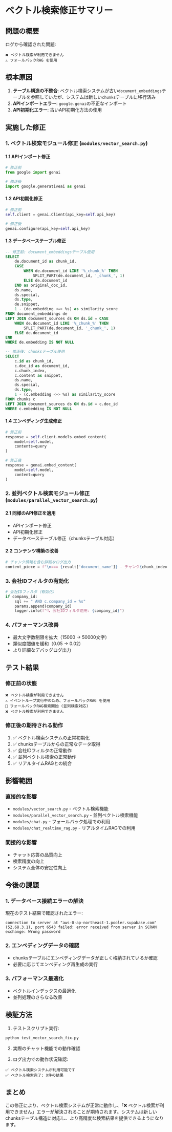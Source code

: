 # ベクトル検索修正サマリー

## 問題の概要
ログから確認された問題:
```
❌ ベクトル検索が利用できません
⚠️ フォールバックRAG を使用
```

## 根本原因
1. **テーブル構造の不整合**: ベクトル検索システムが古い`document_embeddings`テーブルを参照していたが、システムは新しい`chunks`テーブルに移行済み
2. **APIインポートエラー**: `google.genai`の不正なインポート
3. **API初期化エラー**: 古いAPI初期化方法の使用

## 実施した修正

### 1. ベクトル検索モジュール修正 (`modules/vector_search.py`)

#### 1.1 APIインポート修正
```python
# 修正前
from google import genai

# 修正後  
import google.generativeai as genai
```

#### 1.2 API初期化修正
```python
# 修正前
self.client = genai.Client(api_key=self.api_key)

# 修正後
genai.configure(api_key=self.api_key)
```

#### 1.3 データベーステーブル修正
```sql
-- 修正前: document_embeddingsテーブル使用
SELECT 
    de.document_id as chunk_id,
    CASE 
        WHEN de.document_id LIKE '%_chunk_%' THEN 
            SPLIT_PART(de.document_id, '_chunk_', 1)
        ELSE de.document_id
    END as original_doc_id,
    ds.name,
    ds.special,
    ds.type,
    de.snippet,
    1 - (de.embedding <=> %s) as similarity_score
FROM document_embeddings de
LEFT JOIN document_sources ds ON ds.id = CASE 
    WHEN de.document_id LIKE '%_chunk_%' THEN 
        SPLIT_PART(de.document_id, '_chunk_', 1)
    ELSE de.document_id
END
WHERE de.embedding IS NOT NULL

-- 修正後: chunksテーブル使用
SELECT 
    c.id as chunk_id,
    c.doc_id as document_id,
    c.chunk_index,
    c.content as snippet,
    ds.name,
    ds.special,
    ds.type,
    1 - (c.embedding <=> %s) as similarity_score
FROM chunks c
LEFT JOIN document_sources ds ON ds.id = c.doc_id
WHERE c.embedding IS NOT NULL
```

#### 1.4 エンベディング生成修正
```python
# 修正前
response = self.client.models.embed_content(
    model=self.model, 
    contents=query
)

# 修正後
response = genai.embed_content(
    model=self.model, 
    content=query
)
```

### 2. 並列ベクトル検索モジュール修正 (`modules/parallel_vector_search.py`)

#### 2.1 同様のAPI修正を適用
- APIインポート修正
- API初期化修正
- データベーステーブル修正（chunksテーブル対応）

#### 2.2 コンテンツ構築の改善
```python
# チャンク情報を含む詳細なログ出力
content_piece = f"\n=== {result['document_name']} - チャンク{chunk_index} (類似度: {similarity:.3f}) ===\n{snippet}\n"
```

### 3. 会社IDフィルタの有効化
```python
# 会社IDフィルタ（有効化）
if company_id:
    sql += " AND c.company_id = %s"
    params.append(company_id)
    logger.info(f"🔍 会社IDフィルタ適用: {company_id}")
```

### 4. パフォーマンス改善
- 最大文字数制限を拡大（15000 → 50000文字）
- 類似度閾値を緩和（0.05 → 0.02）
- より詳細なデバッグログ出力

## テスト結果

### 修正前の状態
```
❌ ベクトル検索が利用できません
⚠️ イベントループ実行中のため、フォールバックRAG を使用
🔄 フォールバックRAG検索開始 (並列検索対応)
❌ ベクトル検索が利用できません
```

### 修正後の期待される動作
1. ✅ ベクトル検索システムの正常初期化
2. ✅ chunksテーブルからの正常なデータ取得
3. ✅ 会社IDフィルタの正常動作
4. ✅ 並列ベクトル検索の正常動作
5. ✅ リアルタイムRAGとの統合

## 影響範囲

### 直接的な影響
- `modules/vector_search.py` - ベクトル検索機能
- `modules/parallel_vector_search.py` - 並列ベクトル検索機能
- `modules/chat.py` - フォールバック処理での利用
- `modules/chat_realtime_rag.py` - リアルタイムRAGでの利用

### 間接的な影響
- チャット応答の品質向上
- 検索精度の向上
- システム全体の安定性向上

## 今後の課題

### 1. データベース接続エラーの解決
現在のテスト結果で確認されたエラー:
```
connection to server at "aws-0-ap-northeast-1.pooler.supabase.com" (52.68.3.1), port 6543 failed: error received from server in SCRAM exchange: Wrong password
```

### 2. エンベディングデータの確認
- chunksテーブルにエンベディングデータが正しく格納されているか確認
- 必要に応じてエンベディング再生成の実行

### 3. パフォーマンス最適化
- ベクトルインデックスの最適化
- 並列処理のさらなる改善

## 検証方法

1. テストスクリプト実行:
```bash
python test_vector_search_fix.py
```

2. 実際のチャット機能での動作確認

3. ログ出力での動作状況確認:
```
✅ ベクトル検索システムが利用可能です
✅ ベクトル検索完了: X件の結果
```

## まとめ

この修正により、ベクトル検索システムが正常に動作し、「❌ ベクトル検索が利用できません」エラーが解決されることが期待されます。システムは新しいchunksテーブル構造に対応し、より高精度な検索結果を提供できるようになります。